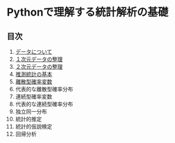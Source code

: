 # Pythonで理解する統計解析の基礎

## 目次
1. [データについて](./ch01/)
2. [１次元データの整理](./ch02/)
3. [２次元データの整理](./ch03/)
4. [推測統計の基本](./ch04/)
5. [離散型確率変数](./ch05/)
6. 代表的な離散型確率分布
7. 連続型確率変数
8. 代表的な連続型確率分布
9. 独立同一分布
10. 統計的推定
11. 統計的仮説検定
12. 回帰分析
